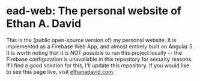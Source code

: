 # ead-web: The personal website of Ethan A. David
This is the (public open-source version of) my personal website. It is implemented as a Firebase Web App, and almost entirely built on Angular 5. It is worth noting that it is NOT possible to run this project locally -- the Firebase configuration is unavailable in this repository for security reasons. If I find a good solution for this, I'll update this repository. If you would like to see this page live, visit [ethanadavid.com](ethanadavid.com).